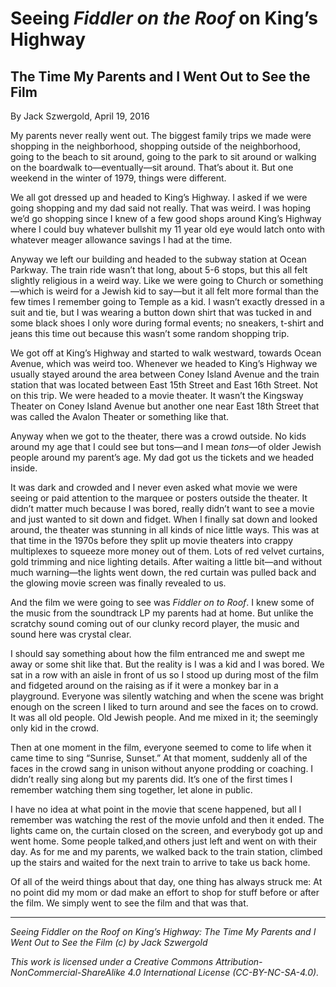 # Seeing *Fiddler on the Roof* on King’s Highway
## The Time My Parents and I Went Out to See the Film

By Jack Szwergold, April 19, 2016

My parents never really went out. The biggest family trips we made were shopping in the neighborhood, shopping outside of the neighborhood, going to the beach to sit around, going to the park to sit around or walking on the boardwalk to—eventually—sit around. That’s about it. But one weekend in the winter of 1979, things were different.

We all got dressed up and headed to King’s Highway. I asked if we were going shopping and my dad said not really. That was weird. I was hoping we’d go shopping since I knew of a few good shops around King’s Highway where I could buy whatever bullshit my 11 year old eye would latch onto with whatever meager allowance savings I had at the time.

Anyway we left our building and headed to the subway station at Ocean Parkway. The train ride wasn’t that long, about 5-6 stops, but this all felt slightly religious in a weird way. Like we were going to Church or something—which is weird for a Jewish kid to say—but it all felt more formal than the few times I remember going to Temple as a kid. I wasn’t exactly dressed in a suit and tie, but I was wearing a button down shirt that was tucked in and some black shoes I only wore during formal events; no sneakers, t-shirt and jeans this time out because this wasn’t some random shopping trip.

We got off at King’s Highway and started to walk westward, towards Ocean Avenue, which was weird too. Whenever we headed to King’s Highway we usually stayed around the area between Coney Island Avenue and the train station that was located between East 15th Street and East 16th Street. Not on this trip. We were headed to a movie theater. It wasn’t the Kingsway Theater on Coney Island Avenue but another one near East 18th Street that was called the Avalon Theater or something like that.

Anyway when we got to the theater, there was a crowd outside. No kids around my age that I could see but tons—and I mean *tons*—of older Jewish people around my parent’s age. My dad got us the tickets and we headed inside.

It was dark and crowded and I never even asked what movie we were seeing or paid attention to the marquee or posters outside the theater. It didn’t matter much because I was bored, really didn’t want to see a movie and just wanted to sit down and fidget. When I finally sat down and looked around, the theater was stunning in all kinds of nice little ways. This was at that time in the 1970s before they split up movie theaters into crappy multiplexes to squeeze more money out of them. Lots of red velvet curtains, gold trimming and nice lighting details. After waiting a little bit—and without much warning—the lights went down, the red curtain was pulled back and the glowing movie screen was finally revealed to us.

And the film we were going to see was *Fiddler on to Roof*. I knew some of the music from the soundtrack LP my parents had at home. But unlike the scratchy sound coming out of our clunky record player, the music and sound here was crystal clear.

I should say something about how the film entranced me and swept me away or some shit like that. But the reality is I was a kid and I was bored. We sat in a row with an aisle in front of us so I stood up during most of the film and fidgeted around on the raising as if it were a monkey bar in a playground. Everyone was silently watching and when the scene was bright enough on the screen I liked to turn around and see the faces on to crowd. It was all old people. Old Jewish people. And me mixed in it; the seemingly only kid in the crowd.

Then at one moment in the film, everyone seemed to come to life when it came time to sing “Sunrise, Sunset.” At that moment, suddenly all of the faces in the crowd sang in unison without anyone prodding or coaching. I didn’t really sing along but my parents did. It’s one of the first times I remember watching them sing together, let alone in public.

I have no idea at what point in the movie that scene happened, but all I remember was watching the rest of the movie unfold and then it ended. The lights came on, the curtain closed on the screen, and everybody got up and went home. Some people talked,and others just left and went on with their day. As for me and my parents, we walked back to the train station, climbed up the stairs and waited for the next train to arrive to take us back home.

Of all of the weird things about that day, one thing has always struck me: At no point did my mom or dad make an effort to shop for stuff before or after the film. We simply went to see the film and that was that.

***

*Seeing Fiddler on the Roof on King’s Highway: The Time My Parents and I Went Out to See the Film (c) by Jack Szwergold*

*This work is licensed under a Creative Commons Attribution-NonCommercial-ShareAlike 4.0 International License (CC-BY-NC-SA-4.0).*